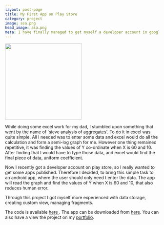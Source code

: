 ```yaml
---
layout: post-page
title: My First App on Play Store
category: project
image: asa.png
head_image: asa.png
meta: I have finally managed to get myself a developer account in google play store, and have launched an app.
---
```


<img src="{{site.baseurl}}/img/{{page.head_image}}" width="250px" height="250px"/>

While doing some excel work for my dad, I stumbled upon something that went by the name of 'sieve analysis of aggregates'. To do it in excel was quite simple. All I needed was to enter some data
and excel would do all the calculation and form a semi-log graph for me. However one thing
remained repetitive, it was finding the values of Y co-ordinate when X is 60 and 10.
After finding that I would have to type those data, and excel would find the final piece of data, uniform
coefficient.

Now I recently got a developer account on play store, so I really wanted to get some apps published.
Therefore I decided, to bring this simple task to an android app, where the user should only need t
enter the data. The app will read the graph and find the values of Y when X is 60 and 10, that also
reduces human error.  

Through this project I got myself more experienced with data storage, creating custom view, managing
fragments.

The code is available <a href="http://github.com/rhemon/aggregatesieveanalysis"> here </a>. The app can
be downloaded from <a href="https://play.google.com/store/apps/details?id=io.github.rhemon.aggregatesieveanalysis"> here</a>. You can also have a view the project on my <a href="http://rhemon.github.io/portfolio/">portfolio</a>.
